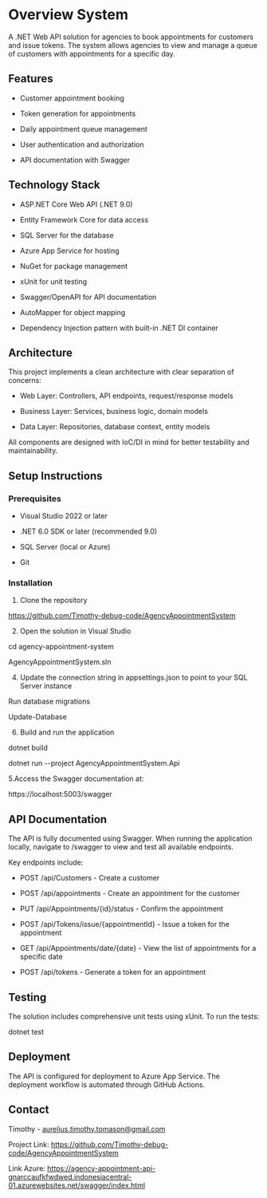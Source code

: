 # Overview System

A .NET Web API solution for agencies to book appointments for customers and issue tokens. The system allows agencies to view and manage a queue of customers with appointments for a specific day.


## Features

- Customer appointment booking

- Token generation for appointments

- Daily appointment queue management

- User authentication and authorization

- API documentation with Swagger

## Technology Stack

- ASP.NET Core Web API (.NET 9.0)
  
- Entity Framework Core for data access
  
- SQL Server for the database
  
- Azure App Service for hosting
  
- NuGet for package management
  
- xUnit for unit testing
  
- Swagger/OpenAPI for API documentation
  
- AutoMapper for object mapping
  
- Dependency Injection pattern with built-in .NET DI container

## Architecture

This project implements a clean architecture with clear separation of concerns:

- Web Layer: Controllers, API endpoints, request/response models
  
- Business Layer: Services, business logic, domain models
  
- Data Layer: Repositories, database context, entity models

All components are designed with IoC/DI in mind for better testability and maintainability.

## Setup Instructions

### Prerequisites

- Visual Studio 2022 or later
  
- .NET 6.0 SDK or later (recommended 9.0)
  
- SQL Server (local or Azure)
  
- Git

### Installation

1. Clone the repository

https://github.com/Timothy-debug-code/AgencyAppointmentSystem

2. Open the solution in Visual Studio
   
cd agency-appointment-system

AgencyAppointmentSystem.sln

4. Update the connection string in appsettings.json to point to your SQL Server instance
   
Run database migrations

Update-Database

6. Build and run the application
   
dotnet build

dotnet run --project AgencyAppointmentSystem.Api

5.Access the Swagger documentation at:

https://localhost:5003/swagger


## API Documentation

The API is fully documented using Swagger. When running the application locally, navigate to /swagger to view and test all available endpoints.

Key endpoints include:

- POST /api/Customers - Create a customer

- POST /api/appointments - Create an appointment for the customer

- PUT /api/Appointments/{id}/status - Confirm the appointment

- POST /api/Tokens/issue/{appointmentId} - Issue a token for the appointment

- GET /api/Appointments/date/{date} - View the list of appointments for a specific date

- POST /api/tokens - Generate a token for an appointment

## Testing

The solution includes comprehensive unit tests using xUnit. To run the tests:

dotnet test

## Deployment

The API is configured for deployment to Azure App Service. The deployment workflow is automated through GitHub Actions.

## Contact

Timothy - aurelius.timothy.tomason@gmail.com

Project Link: https://github.com/Timothy-debug-code/AgencyAppointmentSystem

Link Azure: https://agency-appointment-api-gnarccaufkfwdwed.indonesiacentral-01.azurewebsites.net/swagger/index.html

